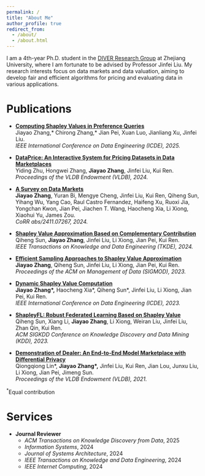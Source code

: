 ```yaml
---
permalink: /
title: "About Me"
author_profile: true
redirect_from: 
  - /about/
  - /about.html
---
```


I am a 4th-year Ph.D. student in the [DIVER Research Group](https://github.com/ZJU-DIVER)  at Zhejiang University, where I am fortunate to be advised by Professor Jinfei Liu. My research interests focus on data markets and data valuation, aiming to develop fair and efficient algorithms for pricing and evaluating data in various applications.


Publications
======
- **[Computing Shapley Values in Preference Queries]()**  
  Jiayao Zhang,* Chirong Zhang,* Jian Pei, Xuan Luo, Jianliang Xu, Jinfei Liu.  
  *IEEE International Conference on Data Engineering (ICDE), 2025.*

- **[DataPrice: An Interactive System for Pricing Datasets in Data Marketplaces](https://dl.acm.org/doi/10.14778/3685800.3685893)**  
  Yiding Zhu, Hongwei Zhang, **Jiayao Zhang**, Jinfei Liu, Kui Ren.  
  *Proceedings of the VLDB Endowment (VLDB), 2024.*

- **[A Survey on Data Markets](https://arxiv.org/abs/2411.07267)**  
  **Jiayao Zhang**, Yuran Bi, Mengye Cheng, Jinfei Liu, Kui Ren, Qiheng Sun, Yihang Wu, Yang Cao, Raul Castro Fernandez, Haifeng Xu, Ruoxi Jia, Yongchan Kwon, Jian Pei, Jiachen T. Wang, Haocheng Xia, Li Xiong, Xiaohui Yu, James Zou.  
  *CoRR abs/2411.07267, 2024.*

- **[Shapley Value Approximation Based on Complementary Contribution](https://dl.acm.org/doi/10.1109/TKDE.2024.3438213)**  
  Qiheng Sun, **Jiayao Zhang**, Jinfei Liu, Li Xiong, Jian Pei, Kui Ren.  
  *IEEE Transactions on Knowledge and Data Engineering (TKDE), 2024.*

- **[Efficient Sampling Approaches to Shapley Value Approximation](https://dl.acm.org/doi/10.1145/3588728)**  
  **Jiayao Zhang**, Qiheng Sun, Jinfei Liu, Li Xiong, Jian Pei, Kui Ren.  
  *Proceedings of the ACM on Management of Data (SIGMOD), 2023.*

- **[Dynamic Shapley Value Computation](https://ieeexplore.ieee.org/document/10184580)**  
  **Jiayao Zhang\*,** Haocheng Xia*, Qiheng Sun*, Jinfei Liu, Li Xiong, Jian Pei, Kui Ren.  
  *IEEE International Conference on Data Engineering (ICDE), 2023.*

- **[ShapleyFL: Robust Federated Learning Based on Shapley Value](https://dl.acm.org/doi/10.1145/3580305.3599500)**  
  Qiheng Sun, Xiang Li, **Jiayao Zhang**, Li Xiong, Weiran Liu, Jinfei Liu, Zhan Qin, Kui Ren.  
  *ACM SIGKDD Conference on Knowledge Discovery and Data Mining (KDD), 2023.*

- **[Demonstration of Dealer: An End-to-End Model Marketplace with Differential Privacy](https://dl.acm.org/doi/10.14778/3447689.3447700)**  
  Qiongqiong Lin*, **Jiayao Zhang\*,** Jinfei Liu, Kui Ren, Jian Lou, Junxu Liu, Li Xiong, Jian Pei, Jimeng Sun.  
  *Proceedings of the VLDB Endowment (VLDB), 2021.*  
  
  
<sup>*</sup>Equal contribution


Services
======
- **Journal Reviewer**  
  - *ACM Transactions on Knowledge Discovery from Data*, 2025  
  - *Information Systems*, 2024  
  - *Journal of Systems Architecture*, 2024  
  - *IEEE Transactions on Knowledge and Data Engineering*, 2024  
  - *IEEE Internet Computing*, 2024